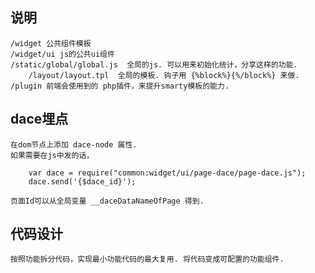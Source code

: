 ## 说明

	/widget 公共组件模板
	/widget/ui js的公共ui组件
	/static/global/global.js  全局的js. 可以用来初始化统计，分享这样的功能.
        /layout/layout.tpl  全局的模板. 钩子用 {%block%}{%/block%} 来做.
	/plugin 前端会使用到的 php插件，来提升smarty模板的能力.

## dace埋点

	在dom节点上添加 dace-node 属性. 
	如果需要在js中发的话， 

		var dace = require("common:widget/ui/page-dace/page-dace.js");
		dace.send('{$dace_id}');
	
	页面Id可以从全局变量	__daceDataNameOfPage 得到.

## 代码设计
	
	按照功能拆分代码，实现最小功能代码的最大复用. 将代码变成可配置的功能组件.